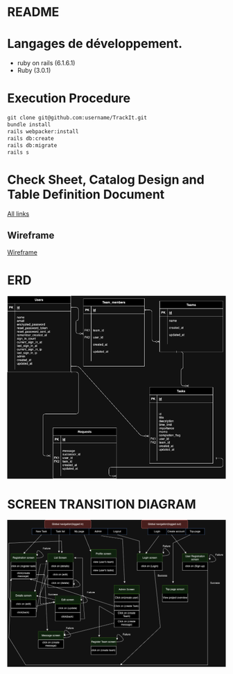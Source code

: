 # README

# Langages de développement.
- ruby on rails (6.1.6.1)
- Ruby (3.0.1)

# Execution Procedure
```
git clone git@github.com:username/TrackIt.git
bundle install
rails webpacker:install
rails db:create
rails db:migrate
rails s
```

# Check Sheet, Catalog Design and Table Definition Document



[All links](https://docs.google.com/spreadsheets/d/1Ib-86YodO7JT1gTZuZwRTDgq8llxIU70eoynsaBcQp0/edit?usp=sharing)

## Wireframe


[Wireframe](https://www.figma.com/file/DRHEv3iIi7iDg5MOV4nuo1/TrackIt-Wireframe?type=design&node-id=0%3A1&mode=design&t=RohcBcYmURHJJkw2-1)


# ERD
<img src= "document/TrackIt.drawio.png">

# SCREEN TRANSITION DIAGRAM
<img src= "document/Track-it_ScreenTrans.drawio.png">
